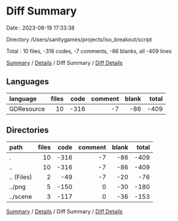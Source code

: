 # Diff Summary

Date : 2023-08-19 17:33:38

Directory /Users/sanitygames/projects/iso_breakout/script

Total : 10 files,  -316 codes, -7 comments, -86 blanks, all -409 lines

[Summary](results.md) / [Details](details.md) / Diff Summary / [Diff Details](diff-details.md)

## Languages
| language | files | code | comment | blank | total |
| :--- | ---: | ---: | ---: | ---: | ---: |
| GDResource | 10 | -316 | -7 | -86 | -409 |

## Directories
| path | files | code | comment | blank | total |
| :--- | ---: | ---: | ---: | ---: | ---: |
| . | 10 | -316 | -7 | -86 | -409 |
| .. | 10 | -316 | -7 | -86 | -409 |
| .. (Files) | 2 | -49 | -7 | -20 | -76 |
| ../png | 5 | -150 | 0 | -30 | -180 |
| ../scene | 3 | -117 | 0 | -36 | -153 |

[Summary](results.md) / [Details](details.md) / Diff Summary / [Diff Details](diff-details.md)